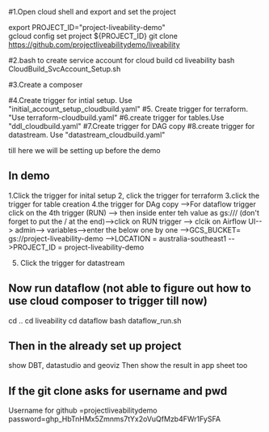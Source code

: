 #1.Open cloud shell  and export and set the project

export PROJECT_ID="project-liveability-demo"   
gcloud config set project ${PROJECT_ID}
git clone https://github.com/projectliveabilitydemo/liveability

#2.bash to create service account for cloud build
cd liveability
bash CloudBuild_SvcAccount_Setup.sh

#3.Create a composer

#4.Create trigger for intial setup. Use "initial_account_setup_cloudbuild.yaml"
#5. Create trigger for terraform. "Use terraform-cloudbuild.yaml"
#6.create trigger for tables.Use "ddl_cloudbuild.yaml"
#7.Create trigger for DAG copy
#8.create trigger for datastream. Use "datastream_cloudbuild.yaml"

till here we will be setting up before the demo

In demo
----------
1.Click the trigger for inital setup
2, click the trigger for terraform
3.click the trigger for table creation
4.the trigger for DAg copy
-->For dataflow trigger click on the 4th trigger (RUN) --> then inside enter teh value as gs://<copy the dags path>/  (don't forget to put the / at the end)-->click on RUN trigger
--> clcik on Airflow UI--> admin--> variables-->enter the below one by one
    -->GCS_BUCKET= gs://project-liveability-demo
    -->LOCATION =  australia-southeast1
    -->PROJECT_ID = project-liveability-demo

5. Click the trigger for datastream



Now run dataflow (not able to figure out how to use cloud composer to trigger till now)
--------------------
cd ..
cd liveability
cd dataflow
bash dataflow_run.sh

Then in the already set up project
--------------------
show DBT, datastudio and geoviz
Then show the result in app sheet too


If the git clone asks for username and pwd
-----------------------------------------
Username for github =projectliveabilitydemo
password=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



